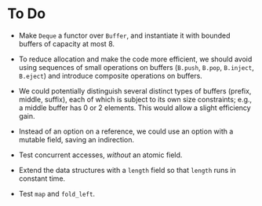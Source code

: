 # To Do

* Make `Deque` a functor over `Buffer`,
  and instantiate it with bounded buffers of capacity at most 8.

* To reduce allocation and make the code more efficient,
  we should avoid using sequences of small operations on buffers
  (`B.push`, `B.pop`, `B.inject`, `B.eject`)
  and introduce composite operations on buffers.

* We could potentially distinguish several distinct types of buffers
  (prefix, middle, suffix), each of which is subject to its own size
  constraints; e.g., a middle buffer has 0 or 2 elements. This would
  allow a slight efficiency gain.

* Instead of an option on a reference,
  we could use an option with a mutable field,
  saving an indirection.

* Test concurrent accesses, *without* an atomic field.

* Extend the data structures with a `length` field so that
  `length` runs in constant time.

* Test `map` and `fold_left`.
